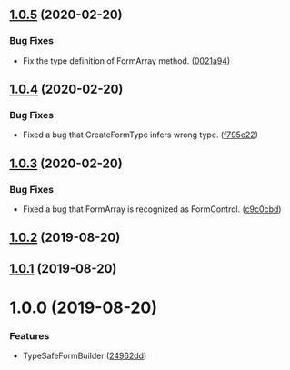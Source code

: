 ## [1.0.5](https://github.com/itigoore01/ngx-type-safe-reactive-form/compare/v1.0.4...v1.0.5) (2020-02-20)


### Bug Fixes

* Fix the type definition of FormArray method. ([0021a94](https://github.com/itigoore01/ngx-type-safe-reactive-form/commit/0021a94))

## [1.0.4](https://github.com/itigoore01/ngx-type-safe-reactive-form/compare/v1.0.3...v1.0.4) (2020-02-20)


### Bug Fixes

* Fixed a bug that CreateFormType infers wrong type. ([f795e22](https://github.com/itigoore01/ngx-type-safe-reactive-form/commit/f795e22))

## [1.0.3](https://github.com/itigoore01/ngx-type-safe-reactive-form/compare/v1.0.2...v1.0.3) (2020-02-20)


### Bug Fixes

* Fixed a bug that FormArray is recognized as FormControl. ([c9c0cbd](https://github.com/itigoore01/ngx-type-safe-reactive-form/commit/c9c0cbd))

## [1.0.2](https://github.com/itigoore01/ngx-type-safe-reactive-form/compare/v1.0.1...v1.0.2) (2019-08-20)

## [1.0.1](https://github.com/itigoore01/ngx-type-safe-reactive-form/compare/v1.0.0...v1.0.1) (2019-08-20)

# 1.0.0 (2019-08-20)


### Features

* TypeSafeFormBuilder ([24962dd](https://github.com/itigoore01/ngx-type-safe-reactive-form/commit/24962dd))
